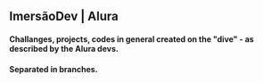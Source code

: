 ## ImersãoDev | Alura

#### Challanges, projects, codes in general created on the "dive" - as described by the Alura devs.
#### Separated in branches.
